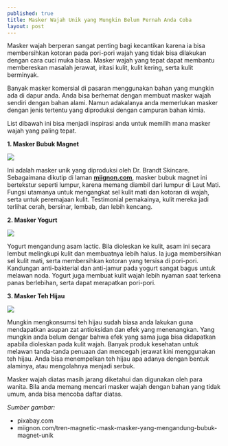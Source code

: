 ```yaml
---
published: true
title: Masker Wajah Unik yang Mungkin Belum Pernah Anda Coba
layout: post
---
```

Masker wajah berperan sangat penting bagi kecantikan karena ia bisa membersihkan kotoran pada pori-pori wajah yang tidak bisa dilakukan dengan cara cuci muka biasa. Masker wajah yang tepat dapat membantu membereskan masalah jerawat, iritasi kulit, kulit kering, serta kulit berminyak. 

Banyak masker komersial di pasaran menggunakan bahan yang mungkin ada di dapur anda. Anda bisa berhemat dengan membuat masker wajah sendiri dengan bahan alami. Namun adakalanya anda memerlukan masker dengan jenis tertentu yang diproduksi dengan campuran bahan kimia. 

List dibawah ini bisa menjadi inspirasi anda untuk memilih mana masker wajah yang paling tepat. 

<strong>1. Masker Bubuk Magnet</strong>

<img src="https://3.bp.blogspot.com/-GkdxlIrAXpk/WZXPWZDq8BI/AAAAAAAACnw/HptPDKgMGKIzneqobAl3J6OvrqGn7J-OwCLcBGAs/s1600/masker%2Bmagnet.jpg" />

Ini adalah masker unik yang diproduksi oleh Dr. Brandt Skincare. Sebagaimana dikutip di laman <b><a href="https://miignon.com/">miignon.com</b></a>, masker bubuk magnet ini bertekstur seperti lumpur, karena memang diambil dari lumpur di Laut Mati. Fungsi utamanya untuk mengangkat sel kulit mati dan kotoran di wajah, serta untuk peremajaan kulit. Testimonial pemakainya, kulit mereka jadi terlihat cerah, bersinar, lembab, dan lebih kencang. 

<strong>2. Masker Yogurt</strong>

<img src="https://1.bp.blogspot.com/-Hqwi4OP-bW8/WZXOxVF5IlI/AAAAAAAACnk/SRHAy1LUdsYCW8pJn0J7Yr4eYteZPcA5wCLcBGAs/s1600/masker%2Byogurt.jpg" />

Yogurt mengandung asam lactic. Bila dioleskan ke kulit, asam ini secara lembut melingkupi kulit dan membuatnya lebih halus. Ia juga membersihkan sel kulit mati, serta membersihkan kotoran yang tersisa di pori-pori. Kandungan anti-bakterial dan anti-jamur pada yogurt sangat bagus untuk melawan noda. Yogurt juga membuat kulit wajah lebih nyaman saat terkena panas berlebihan, serta dapat merapatkan pori-pori. 

<strong>3. Masker Teh Hijau</strong>

<img src="https://3.bp.blogspot.com/-9WRLQ1oXcdw/WZXOxtfOqkI/AAAAAAAACno/eHfBQg5lKvA_UJJkn647Oda24HTjs8XkQCLcBGAs/s1600/masker%2Bteh%2Bhijau.jpg" />

Mungkin mengkonsumsi teh hijau sudah biasa anda lakukan guna mendapatkan asupan zat antioksidan dan efek yang menenangkan. Yang mungkin anda belum dengar bahwa efek yang sama juga bisa didapatkan apabila dioleskan pada kulit wajah. Banyak produk kesehatan untuk melawan tanda-tanda penuaan dan mencegah jerawat kini menggunakan teh hijau. Anda bisa menempelkan teh hijau apa adanya dengan bentuk alaminya, atau mengolahnya menjadi serbuk. 

Masker wajah diatas masih jarang diketahui dan digunakan oleh para wanita. Bila anda memang mencari masker wajah dengan bahan yang tidak umum, anda bisa mencoba daftar diatas. 

<i>Sumber gambar:</i>
<ul><li>pixabay.com</li>
<li>miignon.com/tren-magnetic-mask-masker-yang-mengandung-bubuk-magnet-unik</li></ul>
